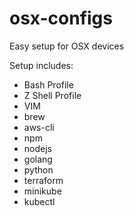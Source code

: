 # osx-configs
Easy setup for OSX devices

Setup includes:
* Bash Profile
* Z Shell Profile
* VIM
* brew
* aws-cli
* npm
* nodejs
* golang
* python
* terraform
* minikube
* kubectl
